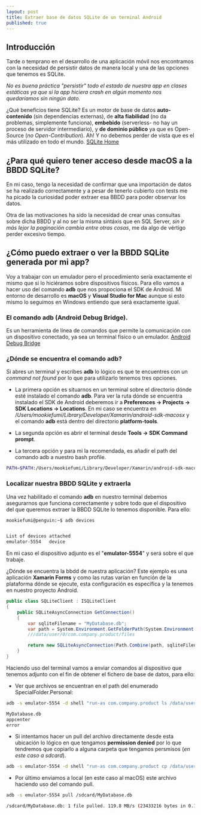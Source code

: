 ```yaml
---
layout: post
title: Extraer base de datos SQLite de un terminal Android
published: true
---
```


## Introducción

Tarde o temprano en el desarrollo de una aplicación móvil nos encontramos con la necesidad de persistir datos de manera local y una de las opciones que tenemos es SQLite. 

*No es buena práctica "persistir" todo el estado de nuestra app en clases estáticas ya que si la app hiciera crash en algún momento nos quedaríamos sin ningún dato.*

¿Qué beneficios tiene SQLite?
Es un motor de base de datos **auto-contenido** (sin dependencias externas), de **alta fiabilidad** (no da problemas, simplemente funciona), **embebido** (serverless- no hay un proceso de servidor intermediario), y **de dominio público** ya que es Open-Source (*no Open-Contribution*). Ah! Y no debemos perder de vista que es el más utilizado en todo el mundo.
[SQLite Home](https://www.sqlite.org)

## ¿Para qué quiero tener acceso desde macOS a la BBDD SQLite?

En mi caso, tengo la necesidad de confirmar que una importación de datos se ha realizado correctamente y a pesar de tenerlo cubierto con tests me ha picado la curiosidad poder extraer esa BBDD para poder observar los datos.

Otra de las motivaciones ha sido la necesidad de crear unas consultas sobre dicha BBDD y al no ser la misma sintáxis que en SQL Server, *sin ir más lejor la paginación cambia entre otras cosas*, me da algo de vértigo perder excesivo tiempo.

## ¿Cómo puedo extraer o ver la BBDD SQLite generada por mi app?

Voy a trabajar con un emulador pero el procedimiento sería exactamente el mismo que si lo hiciéramos sobre dispositivos físicos. Para ello vamos a hacer uso del comando **adb** que nos propociona el SDK de Android. Mi entorno de desarrollo es **macOS** y **Visual Studio for Mac** aunque si esto mismo lo seguimos en Windows entiendo que será exactamente igual.

### El comando adb (Android Debug Bridge).

Es un herramienta de línea de comandos que permite la comunicación con un dispositivo conectado, ya sea un terminal físico o un emulador.
[Android Debug Bridge](https://developer.android.com/studio/command-line/adb?hl=es-419)

### ¿Dónde se encuentra el comando adb?

Si abres un terminal y escribes **adb** lo lógico es que te encuentres con un *command not found* por lo que para utilizarlo tenemos tres opciones.

* La primera opción es situarnos en un terminal sobre el directorio dónde esté instalado el comando **adb**. Para ver la ruta dónde se encuentra instalado el SDK de Android deberemos ir a **Preferences -> Projects -> SDK Locations -> Locations**. En mi caso se encuentra en /*Users/mookiefumi/Library/Developer/Xamarin/android-sdk-macosx* y el comando **adb** está dentro del directorio **platform-tools**.

* La segunda opción es abrir el terminal desde **Tools -> SDK Command prompt**.

* La tercera opción y para mi la recomendada, es añadir el path del comando adb a nuestro bash profile.

```bash
PATH=$PATH:/Users/mookiefumi/Library/Developer/Xamarin/android-sdk-macosx/platform-tools
```

### Localizar nuestra BBDD SQLite y extraerla

Una vez habilitado el comando **adb** en nuestro terminal debemos asegurarnos que funciona correctamente y sobre todo que el dispositivo del que queremos extraer la BBDD SQLite lo tenemos disponible. Para ello:

```bash
mookiefumi@penguin:~$ adb devices


List of devices attached
emulator-5554	device
```

En mi caso el dispositivo adjunto es el "**emulator-5554**" y será sobre el que trabaje.

¿Dónde se encuentra la bbdd de nuestra aplicación? Este ejemplo es una aplicación **Xamarin Forms** y como las rutas varían en función de la plataforma dónde se ejecute, esta configuración es específica y la tenemos en nuestro proyecto Android.

```csharp
public class SQLiteClient : ISQLiteClient
{
    public SQLiteAsyncConnection GetConnection()
    {
        var sqliteFilename = "MyDatabase.db";
        var path = System.Environment.GetFolderPath(System.Environment.SpecialFolder.Personal);
        ///data/user/0/com.company.product/files

        return new SQLiteAsyncConnection(Path.Combine(path, sqliteFilename));
    }
}
```

Haciendo uso del terminal vamos a enviar comandos al dispositivo que tenemos adjunto con el fin de obtener el fichero de base de datos, para ello:

* Ver que archivos se encuentran en el path del enumerado SpecialFolder.Personal:

```bash
adb -s emulator-5554 -d shell "run-as com.company.product ls /data/user/0/com.company.product/files/"

MyDatabase.db
appcenter
error
```

* Si intentamos hacer un pull del archivo directamente desde esta ubicación lo lógico en que tengamos **permission denied** por lo que tendremos que copiarlo a alguna carpeta que tengamos persmisos (*en este caso a sdcard*).

```bash
adb -s emulator-5554 -d shell "run-as com.company.product cp /data/user/0/com.company.product/files/MyDatabase.db /sdcard/"
```

* Por último enviamos a local (en este caso al macOS) este archivo haciendo uso del comando pull.

```bash
adb -s emulator-5554 pull /sdcard/MyDatabase.db

/sdcard/MyDatabase.db: 1 file pulled. 119.8 MB/s (23433216 bytes in 0.187s)
```
